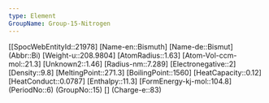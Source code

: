 ```yaml
---
type: Element
GroupName: Group-15-Nitrogen
---
```

[[SpocWebEntityId::21978]
[Name-en::Bismuth]
[Name-de::Bismut]
(Abbr::Bi)
[Weight-u::208.9804]
[AtomRadius::1.63]
[Atom-Vol-ccm-mol::21.3]
[Unknown2::1.46]
[Radius-nm::7.289]
[Electronegative::2]
[Density::9.8]
[MeltingPoint::271.3]
[BoilingPoint::1560]
[HeatCapacity::0.12]
[HeatConduct::0.0787]
[Enthalpy::11.3]
[FormEnergy-kj-mol::104.8]
(PeriodNo::6)
(GroupNo::15)
[]
(Charge-e::83)

